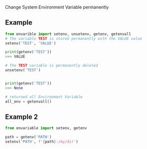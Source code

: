 
Change System Environment Variable permanently

## Example
```python
from envarible import setenv, unsetenv, getenv, getenvall
# The variable TEST is stored permanently with the VALUE value
setenv('TEST', 'VALUE') 

print(getenv('TEST'))
>>> VALUE

# The TEST variable is permanently deleted
unsetenv('TEST')


print(getenv('TEST'))
>>> None

# returned all Environment Variable
all_env = getenvall()
```

## Example 2
```python
from envariable import setenv, getenv

path = getenv('PATH')
setenv('PATH', f'{path}:/my/dir')
```